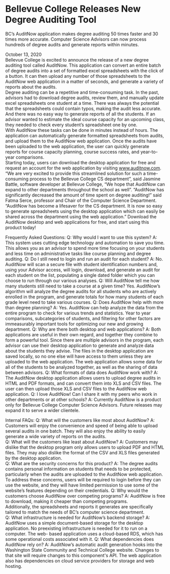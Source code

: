 # Bellevue College Releases  New Degree Auditing Tool 
BC’s AuditNow application makes degree auditing 50 times faster 
and 30 times more accurate. 
Computer Science Advisors can now process hundreds of degree audits 
and generate reports within minutes. 
  
October 13, 2020  
Bellevue College is excited to announce the release of a new degree auditing tool called 
AuditNow.  This application can convert an entire batch of degree audits into a set of 
formatted excel spreadsheets with the click of a button.  It can then upload any number 
of those spreadsheets to the AuditNow web application in a matter  of seconds, and 
generate a variety of reports  about the audits.  
Degree auditing can be a repetitive and time-consuming task.  In the past, advisors had 
to download degree audits, review them, and manually update excel spreadsheets one 
student at a time.  There was always the potential that the spreadsheets could contain 
typos, making the audit less accurate.  And there was no easy way to generate reports 
of all the students.  If an advisor wanted to estimate the ideal course capacity for an 
upcoming class, they needed to check every student’s spreadsheet one by one.   
With AuditNow these tasks can be done in minutes instead of hours.  The application 
can automatically generate formatted spreadsheets from audits, and upload them to the 
AuditNow web application.  Once the audits have been uploaded to the web application, 
the user can quickly generate reports for course capacity planning, course success 
rates, and year-to-year comparisons.    
Starting today, users can download the desktop application for free and request an 
account for the web application by visiting www.auditnow.com.  
“We are very excited to provide this streamlined solution for such a time-consuming 
process to the Bellevue College CS department”, said Jasmine Battle, software 
developer at Bellevue College, “We hope that AuditNow can expand to other 
departments throughout the school as well”. 
“AuditNow has significantly decreased the amount of time spent on degree auditing!” 
said Fatma Serce, professor and Chair of the Computer Science Department. 
“AuditNow has become a lifesaver for the CS department. It is now so easy  to generate 
spreadsheets using the desktop application which can easily be shared across the 
department using the web application.” 
Download the AuditNow desktop and web applications for free, and start using this 
product today! 
 
Frequently Asked Questions: 
Q: Why would I want to use this system? 
A: This system uses cutting edge technology and automation to save you time. 
This allows you as an advisor to spend more time focusing on your students and 
less time on administrative tasks like course planning and degree auditing. 
Q: Do I still  need to login and run an audit for each student? 
A: No. AuditNow will scan a secure file with student identification numbers and, 
using your Advisor access, will login, download, and generate an audit for each 
student on the list, populating a single dated folder which you can choose to run 
through our various analyses. 
Q: Will  AuditNow tell  me how many students still  need to take a course at a given 
time? 
Yes. AuditNow’s algorithm will analyze the degree audits for all students who are 
actively enrolled in the program, and generate totals for how many students of 
each grade level need to take various courses. 
Q: Does AuditNow help with more than degree planning? 
A: Yes. AuditNow can help analyze the data from the entire program to check for 
various trends and statistics. Year to year comparisons, subcategories of 
students, and filtering for other factors are immeasurably important tools for 
optimizing our new and growing department. 
Q: Why are there both desktop and web applications? 
A: Both applications are useful in their own regard, and together they combine to 
form a powerful tool. Since there are multiple advisors in the program, each 
advisor can use their desktop application to generate and analyze data about the 
students they advise. The files in the desktop application are saved locally, so no 
one else will have access to them unless they are uploaded to the web 
application.  The web application allows some data for all of the students to be 
analyzed together, as well as the sharing of data between advisors. 
Q: What formats of data does AuditNow work with? 
A: The AuditNow desktop application allows users to upload degree audits in 
HTML and PDF formats, and can convert them into XLS and CSV files.  The user 
can then upload those XLS and CSV files to the AuditNow web application. 
Q: I love AuditNow! Can I share it with my peers who work in other departments 
or at other schools? 
A: Currently AuditNow is a product only for Bellevue College Computer Science 
Advisors. Future releases may expand it to serve a wider clientele. 
 
Internal FAQs: 
Q: What will the customers like most about AuditNow? 
A: Customers will enjoy the convenience and speed of being able to upload 
several audits in one batch.  They will also enjoy the ability to easily generate a 
wide variety of reports on the audits.  
Q: What will the customers like least about AuditNow? 
A: Customers may dislike that the desktop program only allows users to upload 
PDF and HTML files.  They may also dislike the format of the CSV and XLS files 
generated by the desktop application.   
Q: What are the security concerns for this product? 
A: The degree audits contains personal information on students that needs to be 
protected,  particularly when the audits are uploaded to the AuditNow web 
application.  To address these concerns, users will be required to login before 
they can use the website, and they will have limited permission to use some of 
the website’s features depending on their credentials. 
Q: Why would the customers choose AuditNow over competing programs? 
A: AuditNow is free to download, making it cheaper than competing programs.  
Additionally, the spreadsheets and reports it generates are specifically tailored to 
match the needs of BC’s computer science department.   
Q: What infrastructure is needed for AuditNow’s backend storage? 
A: AuditNow uses a simple document-based storage for the desktop application. 
No preexisting infrastructure is needed for it to run on a computer. The web-
based application uses a cloud-based RDS, which has some operational costs 
associated with it. 
Q: What dependencies does AuditNow rely on? 
A: AuditNow’s automatic audit generation hooks into the Washington State 
Community and Technical College website. Changes to that site will require 
changes to this component's API. The web application also has dependencies on 
cloud service providers for storage and web hosting. 
 